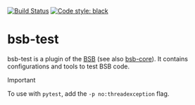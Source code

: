 [![Build Status](https://github.com/dbbs-lab/bsb-test/actions/workflows/main.yml/badge.svg)](https://github.com/dbbs-lab/bsb-test/actions/workflows/main.yml)
[![Code style: black](https://img.shields.io/badge/code%20style-black-000000.svg)](https://github.com/psf/black)

# bsb-test

bsb-test is a plugin of the [BSB](https://github.com/dbbs-lab/bsb) (see also 
[bsb-core](https://github.com/dbbs-lab/bsb-core)). 
It contains configurations and tools to test BSB code.

> [!IMPORTANT]
> To use with `pytest`, add the `-p no:threadexception` flag.
